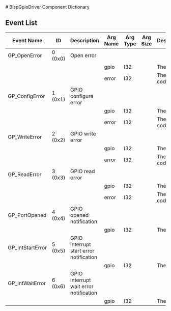 <title>BlspGpioDriver Component Dictionary</title>
# BlspGpioDriver Component Dictionary



## Event List

|Event Name|ID|Description|Arg Name|Arg Type|Arg Size|Description
|---|---|---|---|---|---|---|
|GP_OpenError|0 (0x0)|Open error| | | | |
| | | |gpio|I32||The device|    
| | | |error|I32||The error code|    
|GP_ConfigError|1 (0x1)|GPIO configure error| | | | |
| | | |gpio|I32||The device|    
| | | |error|I32||The error code|    
|GP_WriteError|2 (0x2)|GPIO write error| | | | |
| | | |gpio|I32||The device|    
| | | |error|I32||The error code|    
|GP_ReadError|3 (0x3)|GPIO read error| | | | |
| | | |gpio|I32||The device|    
| | | |error|I32||The error code|    
|GP_PortOpened|4 (0x4)|GPIO opened notification| | | | |
| | | |gpio|I32||The device|    
|GP_IntStartError|5 (0x5)|GPIO interrupt start error notification| | | | |
| | | |gpio|I32||The device|    
|GP_IntWaitError|6 (0x6)|GPIO interrupt wait error notification| | | | |
| | | |gpio|I32||The device|    
